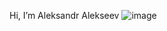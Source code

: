 Hi, I’m Aleksandr Alekseev
![image]({https://img.shields.io/badge/Telegram-2CA5E0?style=for-the-badge&logo=telegram&logoColor=white})

<!---
mymines2021/mymines2021 is a ✨ special ✨ repository because its `README.md` (this file) appears on your GitHub profile.
You can click the Preview link to take a look at your changes.
--->
